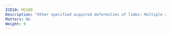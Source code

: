 ```yaml
---
ICD10: M2180
Description: "Other specified acquired deformities of limbs: Multiple sites"
Matters: No
Weight: 0
---
```

